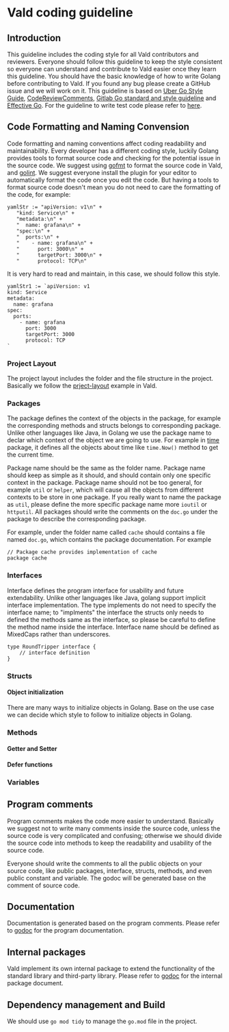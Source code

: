# Vald coding guideline

## Introduction
This guideline includes the coding style for all Vald contributors and reviewers. Everyone should follow this guideline to keep the style consistent so everyone can understand and contribute to Vald easier once they learn this guideline. You should have the basic knowledge of how to write Golang before contributing to Vald. If you found any bug please create a GitHub issue and we will work on it.
This guideline is based on [Uber Go Style Guide](https://github.com/uber-go/guide/blob/master/style.md), [CodeReviewComments](https://github.com/golang/go/wiki/CodeReviewComments), [Gitlab Go standard and style guideline](https://docs.gitlab.com/ee/development/go_guide/) and [Effective Go](https://golang.org/doc/effective_go.html).
For the guideline to write test code please refer to [here](xxxxxxxxx).

## Code Formatting and Naming Convension
Code formatting and naming conventions affect coding readability and maintainability. Every developer has a different coding style, luckily Golang provides tools to format source code and checking for the potential issue in the source code. We suggest using [gofmt](https://golang.org/cmd/gofmt/) to format the source code in Vald, and [golint](https://github.com/golang/lint). We suggest everyone install the plugin for your editor to automatically format the code once you edit the code.
But having a tools to format source code doesn't mean you do not need to care the formatting of the code, for example:
```golang
yamlStr := "apiVersion: v1\n" +
   "kind: Service\n" +
   "metadata:\n" +
   "  name: grafana\n" +
   "spec:\n" +
   "  ports:\n" +
   "    - name: grafana\n" +
   "      port: 3000\n" +
   "      targetPort: 3000\n" +
   "      protocol: TCP\n"
```

It is very hard to read and maintain, in this case, we should follow this style.
```golang
yamlStr1 := `apiVersion: v1
kind: Service
metadata:
  name: grafana
spec:
  ports:
    - name: grafana
      port: 3000
      targetPort: 3000
      protocol: TCP
`
```

### Project Layout
The project layout includes the folder and the file structure in the project. Basically we follow the [prject-layout](https://github.com/golang-standards/project-layout) example in Vald.

### Packages
The package defines the context of the objects in the package, for example the corresponding methods and structs belongs to corresponding package. Unlike other languages like Java, in Golang we use the package name to declar which context of the object we are going to use. For example in [time](https://golang.org/pkg/time/) package, it defines all the objects about time like `time.Now()` method to get the current time.

Package name should be the same as the folder name.
Package name should keep as simple as it should, and should contain only one specific context in the package.
Package name should not be too general, for example `util` or `helper`, which will cause all the objects from different contexts to be store in one package. If you really want to name the package as `util`,  please define the more specific package  name more  `ioutil` or `httputil`.
All packages should write the comments on the `doc.go` under the package to describe the corresponding package.

For example, under the folder name called `cache` should contains a file named `doc.go`, which contains the package documentation. For example

```golang
// Package cache provides implementation of cache
package cache
````

### Interfaces
Interface defines the program interface for usability and future extendability.
Unlike other languages like Java, golang support implicit interface implementation. The type implements do not need to specify the interface name; to "implments" the interface the structs only needs to defined the methods same as the interface, so please be careful to define the method name inside the interface.
Interface name should be defined as MixedCaps rather than underscores.

```golang
type RoundTripper interface {
    // interface definition
}
```

### Structs

#### Object initialization
There are many ways to initialize objects in Golang. Base on the use case we can decide which style to follow to initialize objects in Golang.

### Methods

#### Getter and Setter

#### Defer functions

### Variables

## Program comments
Program comments makes the code more easier to understand. Basically we suggest not to write many comments inside the source code, unless the source code is very complicated and confusing; otherwise we should divide the source code into methods to keep the readability and usability of the source code.

Everyone should write the comments to all the public objects on your source code, like public packages, interface, structs, methods, and even public constant and variable. The godoc will be generated base on the comment of source code.

## Documentation
Documentation is generated based on the program comments. Please refer to [godoc](https://godoc.org/github.com/vdaas/vald) for the program documentation.

## Internal packages
Vald implement its own internal package to extend the functionality of the standard library and third-party library. Please refer to [godoc](https://godoc.org/github.com/vdaas/vald/internal) for the internal package document.

## Dependency management and Build
We should use `go mod tidy` to manage the `go.mod` file in the project.
